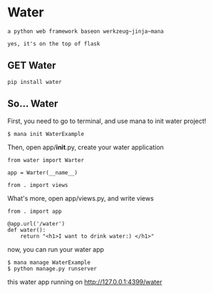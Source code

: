 Water
===

	a python web framework baseon werkzeug~jinja~mana

	yes, it's on the top of flask

## GET Water

	pip install water

## So... Water
First, you need to go to terminal, and use mana to init water project!

	$ mana init WaterExample

Then, open app/__init__.py, create your water application

	from water import Warter

	app = Warter(__name__)

	from . import views

What's more, open app/views.py, and write views

	from . import app

	@app.url('/water')
	def water():
		return "<h1>I want to drink water:) </h1>"

now, you can run your water app

	$ mana manage WaterExample
	$ python manage.py runserver

this water app running on http://127.0.0.1:4399/water
